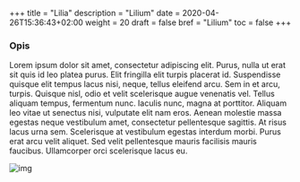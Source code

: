 +++
title = "Lilia"
description = "Lilium"
date = 2020-04-26T15:36:43+02:00
weight = 20
draft = false
bref = "Lilium"
toc = false
+++

### Opis

Lorem ipsum dolor sit amet, consectetur adipiscing elit. Purus, nulla ut erat sit quis id leo platea purus. Elit fringilla elit turpis placerat id. Suspendisse quisque elit tempus lacus nisi, neque, tellus eleifend arcu. Sem in et arcu, turpis. Quisque nisl, odio et velit scelerisque augue venenatis vel. Tellus aliquam tempus, fermentum nunc. Iaculis nunc, magna at porttitor. Aliquam leo vitae ut senectus nisi, vulputate elit nam eros. Aenean molestie massa egestas neque vestibulum amet, consectetur pellentesque sagittis. At risus lacus urna sem. Scelerisque at vestibulum egestas interdum morbi. Purus erat arcu velit aliquet. Sed velit pellentesque mauris facilisis mauris faucibus. Ullamcorper orci scelerisque lacus eu.

![img](https://upload.wikimedia.org/wikipedia/commons/e/ea/Lilium_speciosum_%28plate%29.jpg)